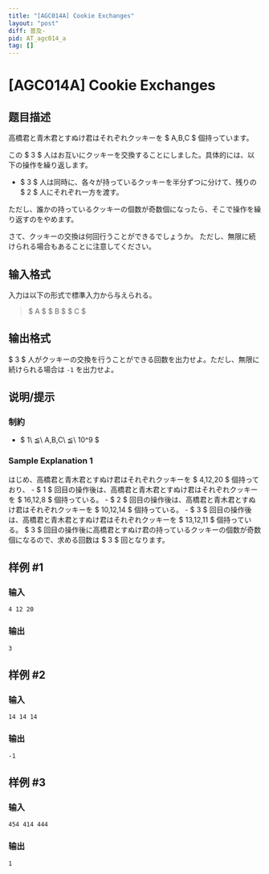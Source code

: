 ```yaml
---
title: "[AGC014A] Cookie Exchanges"
layout: "post"
diff: 普及-
pid: AT_agc014_a
tag: []
---
```


# [AGC014A] Cookie Exchanges

## 题目描述

[problemUrl]: https://atcoder.jp/contests/agc014/tasks/agc014_a

高橋君と青木君とすぬけ君はそれぞれクッキーを $ A,B,C $ 個持っています。

この $ 3 $ 人はお互いにクッキーを交換することにしました。具体的には、以下の操作を繰り返します。

- $ 3 $ 人は同時に、各々が持っているクッキーを半分ずつに分けて、残りの $ 2 $ 人にそれぞれ一方を渡す。

ただし、誰かの持っているクッキーの個数が奇数個になったら、そこで操作を繰り返すのをやめます。

さて、クッキーの交換は何回行うことができるでしょうか。 ただし、無限に続けられる場合もあることに注意してください。

## 输入格式

入力は以下の形式で標準入力から与えられる。

> $ A $ $ B $ $ C $

## 输出格式

$ 3 $ 人がクッキーの交換を行うことができる回数を出力せよ。ただし、無限に続けられる場合は `-1` を出力せよ。

## 说明/提示

### 制約

- $ 1\ ≦\ A,B,C\ ≦\ 10^9 $

### Sample Explanation 1

はじめ、高橋君と青木君とすぬけ君はそれぞれクッキーを $ 4,12,20 $ 個持っており、 - $ 1 $ 回目の操作後は、高橋君と青木君とすぬけ君はそれぞれクッキーを $ 16,12,8 $ 個持っている。 - $ 2 $ 回目の操作後は、高橋君と青木君とすぬけ君はそれぞれクッキーを $ 10,12,14 $ 個持っている。 - $ 3 $ 回目の操作後は、高橋君と青木君とすぬけ君はそれぞれクッキーを $ 13,12,11 $ 個持っている。 $ 3 $ 回目の操作後に高橋君とすぬけ君の持っているクッキーの個数が奇数個になるので、求める回数は $ 3 $ 回となります。

## 样例 #1

### 输入

```
4 12 20
```

### 输出

```
3
```

## 样例 #2

### 输入

```
14 14 14
```

### 输出

```
-1
```

## 样例 #3

### 输入

```
454 414 444
```

### 输出

```
1
```

